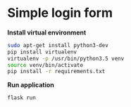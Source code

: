 # Simple login form

**Install virtual environment**
```bash
sudo apt-get install python3-dev
pip install virtualenv
virtualenv -p /usr/bin/python3.5 venv
source venv/bin/activate
pip install -r requirements.txt
```

**Run application**
```bash
flask run
```